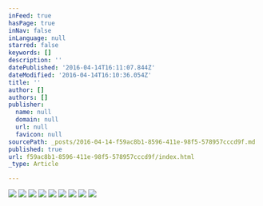 ```yaml
---
inFeed: true
hasPage: true
inNav: false
inLanguage: null
starred: false
keywords: []
description: ''
datePublished: '2016-04-14T16:11:07.844Z'
dateModified: '2016-04-14T16:10:36.054Z'
title: ''
author: []
authors: []
publisher:
  name: null
  domain: null
  url: null
  favicon: null
sourcePath: _posts/2016-04-14-f59ac8b1-8596-411e-98f5-578957cccd9f.md
published: true
url: f59ac8b1-8596-411e-98f5-578957cccd9f/index.html
_type: Article

---
```

![](https://the-grid-user-content.s3-us-west-2.amazonaws.com/ec32941f-39fb-40b3-a808-f9fd80a5e9a6.jpg)
![](https://the-grid-user-content.s3-us-west-2.amazonaws.com/e37fef21-2bc4-48af-8b5d-7c3de248cdc0.jpg)
![](https://the-grid-user-content.s3-us-west-2.amazonaws.com/f355c76a-e440-499d-8052-f6eea6c07267.jpg)
![](https://the-grid-user-content.s3-us-west-2.amazonaws.com/349d8247-6385-4c21-b364-fb1b2f0dc3de.jpg)
![](https://the-grid-user-content.s3-us-west-2.amazonaws.com/d492ee1a-5926-4b58-9714-cc610b7df357.jpg)
![](https://the-grid-user-content.s3-us-west-2.amazonaws.com/5a6b0761-b2f6-46b4-9313-96d3a2fb29f9.jpg)
![](https://the-grid-user-content.s3-us-west-2.amazonaws.com/cbacc9e1-4674-4b31-af7d-d28e51b2a2ef.jpg)
![](https://the-grid-user-content.s3-us-west-2.amazonaws.com/2f327801-7bcf-43c5-bdaf-d9b96c6c67e3.jpg)
![](https://the-grid-user-content.s3-us-west-2.amazonaws.com/1289ee1c-9e66-46b7-a6c3-285aa76d93fd.jpg)